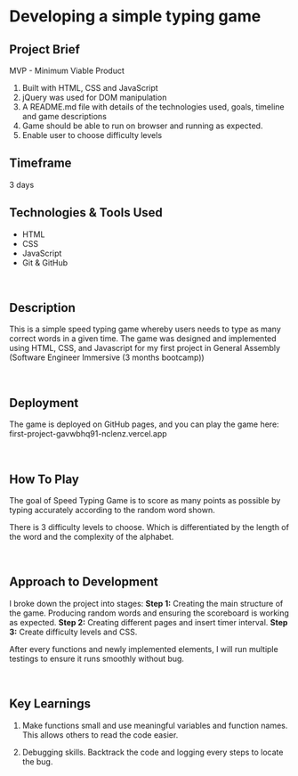 # Developing a simple typing game 

## Project Brief
MVP - Minimum Viable Product
1)  Built with HTML, CSS and JavaScript 
2)  jQuery was used for DOM manipulation
3)  A README.md file with details of the technologies used, goals, timeline and game descriptions
4)  Game should be able to run on browser and running as expected.
5)  Enable user to choose difficulty levels

## Timeframe
3 days


## Technologies & Tools Used
- HTML
- CSS
- JavaScript
- Git & GitHub

<br>

## Description
This is a simple speed typing game whereby users needs to type as many correct words in a given time.
The game was designed and implemented using HTML, CSS, and Javascript for my first project in General Assembly (Software Engineer Immersive (3 months bootcamp))

<br>


## Deployment
The game is deployed on GitHub pages, and you can play the game here: first-project-gavwbhq91-nclenz.vercel.app

<br>

## How To Play
The goal of Speed Typing Game is to score as many points as possible by typing accurately according to the random word shown. 

There is 3 difficulty levels to choose. Which is differentiated by the length of the word and the complexity of the alphabet.

<br>



## Approach to Development
I broke down the project into stages:
**Step 1:** Creating the main structure of the game. Producing random words and ensuring the scoreboard is working as expected. 
**Step 2:** Creating different pages and insert timer interval.
**Step 3:** Create difficulty levels and CSS.

After every functions and newly implemented elements, I will run multiple testings to ensure it runs smoothly without bug.

<br>

## Key Learnings
1. Make functions small and use meaningful variables and function names. This allows others to read the code easier.

2. Debugging skills. Backtrack the code and logging every steps to locate the bug.

